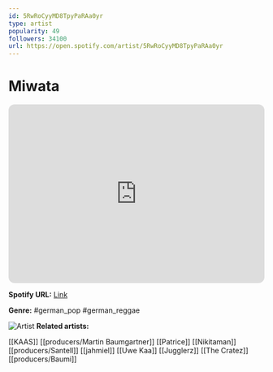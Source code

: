 ```yaml
---
id: 5RwRoCyyMD8TpyPaRAa0yr
type: artist
popularity: 49
followers: 34100
url: https://open.spotify.com/artist/5RwRoCyyMD8TpyPaRAa0yr
---
```

# Miwata

<iframe style="border-radius:12px" src="https://open.spotify.com/embed/artist/5RwRoCyyMD8TpyPaRAa0yr" width="100%" height="352" frameBorder="0" allowfullscreen="" allow="autoplay; clipboard-write; encrypted-media; fullscreen; picture-in-picture" loading="lazy"></iframe>

**Spotify URL:** [Link](https://open.spotify.com/artist/5RwRoCyyMD8TpyPaRAa0yr)

**Genre:**  #german_pop #german_reggae

![Artist](https://i.scdn.co/image/ab6761610000e5eb0c1484c46083a865e429ac94)
**Related artists:**

[[KAAS]]
[[producers/Martin Baumgartner]]
[[Patrice]]
[[Nikitaman]]
[[producers/Santell]]
[[jahmiel]]
[[Uwe Kaa]]
[[Jugglerz]]
[[The Cratez]]
[[producers/Baumi]]
